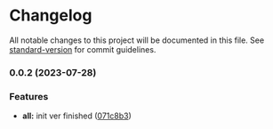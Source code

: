 # Changelog

All notable changes to this project will be documented in this file. See [standard-version](https://github.com/conventional-changelog/standard-version) for commit guidelines.

### 0.0.2 (2023-07-28)


### Features

* **all:** init ver finished ([071c8b3](https://git.wcgmarkets.com/Alice_Chou/thsj-api/commit/071c8b3021639dccb43a777a990416d5f9274ddc))
